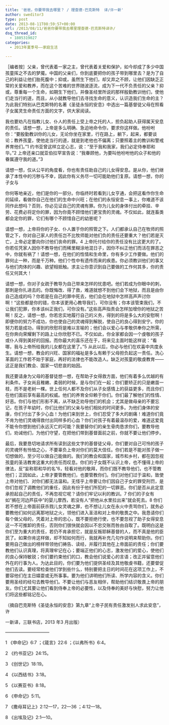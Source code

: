 ```yaml
---
title: '爸爸，你要带我去哪里？ / 理查德·巴克斯特  译/许一新'
author: sweditor3
type: post
date: 2013-08-11T08:59:57+00:00
url: /2013/08/11/爸爸你要带我去哪里理查德·巴克斯特译许/
dsq_thread_id:
  - 1805319027
categories:
  - 2013年夏季号——家庭生活

---
```

［编者按］父亲，曾代表着一家之主，曾代表着关爱和保护，如今却成了多少中国孩童挥之不去的梦魇。中国的父亲们，你到底要把你的孩子带到哪里去？是为了自己的利益让他们胎死腹中；抑或，虽然生下他们，却又弃之不顾，让他们因缺乏正常的关爱和教养，而在这个苦难的世界随波逐流，成为下一代不负责任的父亲？抑或，尊重每一个生命，如期生下他们，并像圣经里所说的那样殷勤教训他们，使他们走当行的道，而且，从小就教导他们去寻找生命的意义，认识造我们生命的主？为此我们特别从巴克斯特的名著《圣徒永恒的安息》中选出一篇基督徒父母在照看子女属灵生命责任方面的文字，供大家阅读。

我也要劝凡在指教儿女、仆人的责任上受上帝之托的人，担负起助人获得属天安息的责任。请想一想，上帝是多么明确、急迫地命令你，要求你这样做。他吩咐你：“要殷勤教训你的儿女，无论你坐在家里，行在路上，躺下，起来，都要谈论；教养孩童，使他走当行的道，就是到老他也不偏离；只要照着主的教训和警戒养育他们。”1 约书亚曾这样立定心志，说：“至于我和我家，我们必定侍奉耶和华。”2 上帝还亲口就亚伯拉罕宣告说：“我眷顾他，为要叫他吩咐他的众子和他的眷属遵守我的道。”3

请想一想，仅从公平的角度看，你也有责任助自己的儿女得安息。是从你，他们继承了本性中的污秽与不幸，因此你有义务尽一切可能助他们复原。请想一想，你的子女与
  
你何等地亲近，他们是你的一部分。你临终时若看到儿女亨通，会把这看作你生命的延续，看做你自己在他们的生命中兴旺；在他们的永恒安息一事上，你难道不该同作此想吗？否则，你必见证自己的灵魂有罪。你为儿女的身体付出的牵挂、辛劳、花费必将定你的罪，因为你竟不顾惜他们更宝贵的灵魂。不仅如此，就连畜类都会定你的罪，它们有哪个不顾惜自己的幼崽呢？

请想一想，上帝将你的子女、仆人置于你的照管之下。人们都承认自己在牧师的照管之下，你对自己家人的责任岂不比牧师能对他们负的责任还要重大？他们若是灭亡，上帝必定要向你讨他们丧命的罪。4 上帝托付给你的责任没有比这更大的了。你若任凭家人因你不教导他们而稀里糊涂地混日子，因你不纠正他们而活在罪恶之中，你就有祸了！请想一想，在他们的性情和生命里，你有多少工作要做。他们的罪何止一种，而是千万种。他们个性中有遗传而来的疾患。你必须教训他们的事又与他们肉体的兴趣、欲望相抵触。求主让你意识到自己要做的工作何其多，你的责任又何其大！

请想一想，你对子女疏于教导为自己带来怎样的忧患吧。他们若成为你眼中的刺，那刺是你扎进去的。你既悔改、得了救，难道就想不到他们会下地狱，而且是由你自己造成的吗？你若是在自己的罪中死去，他们会在地狱中怎样高声声讨你啊！“这些都是你的错，你本该更用心教导我们，可你没有；你本该管束我们，不让我们犯罪，你本该纠正我们，可你没有。”这些高声指责会怎样加增你的地狱之苦啊！反之，请想一想，你若忠实地履行自己的义务，得到的将是多么大的安慰啊！即便你的努力不成功，你也使自己的灵魂得到解脱，使自己的良心得到安宁。你的努力若是成功，得到的欣慰将是难以言喻的；他们会以爱心与孝敬供奉你之所需，在你奔向荣耀剩下的路上让你欣慰不已。不仅如此，你全家都会因一个虔敬的孩子或仆人得到美好的回报。而你最大的喜乐还在于，将来见主面时能这样说：“看哪，我与上帝所给我的儿女都在这里了。”5 从此以后，你必与他们在欢喜中共度永生。请想一想，教会的兴旺、国家的福祉是多么有赖于父母担负起这一责任。洗心革面的工作若不始于家庭，再好的法律也不能改造人。缺乏对孩童的敬虔教育——这正是我们教会、国家一切悲哀的始因。

我还要请身为父母的基督徒想一想，在帮助子女得救方面，他们有着多么优越的有利条件。子女尚且稚嫩、柔弱的时候，是与你们在一起；你们要矫正的只是嫩苗一枝，而不是老树一棵。世上任何人都不及你们从子女感情上的获益更多，而且你们在他们面前享有最高的权威。他们的养育全仰赖于你们。你们最了解他们的性情、好恶。你们与他们形影不离，从不缺乏劝导他们的机会；尤其是做母亲的不要忘记，在孩子年幼时，你们比他们的父亲与他们相处的时间更多。为他们身体的安康，你们付出了多少心血！为他们来到世上，你们忍受了多大的剧痛！难道你们竟不肯为他们灵魂得救付出同样多的心血？你们对孩子有着最温存的爱，难道这爱竟不能令你想到他们永远灭亡的可能？我要替你们的亲生骨肉恳求你们，要教导他们，劝诫他们，为他们守望，在把他们带到基督面前之前，你就不要让他们停步。

最后，我要恳切地请求所有读到这些文字的基督徒父母，你们要对自己可怜的孩子的灵魂怀有怜恤之心，不要辜负上帝对你们的莫大信任。你们若是不能对孩子做一切想做的，至少可以做自己能做的。我们的教会和国家，城市和乡村，都在因忽视孩童的圣洁教育这重大的责任而叹息。你们的子女既不认识上帝，也不懂得上帝的律法，反“妄称耶和华的名”6，轻看对他的敬拜，而你们既不教导他们，也不管教他们；正因如此，上帝才要管教他们，也要管教你们。你们对他们过于温和，致使上帝对他们、对你们都无法温和。无怪乎上帝要让你们因自己子女的罪受刑罚，是你们忽视了调教他们的重任，因此有份于他们所犯的一切罪恶。你们是否从此定意承担起自己的责任，不再忽视它呢？请你们牢记以利的教训。7 你们的子女有如“搁在河边芦荻中”的婴儿摩西，若没有人“把他从水里拉出来”就会死去。8 你们若不想在上帝面前获杀戮儿女灵魂之罪，也不想让儿女在永火中责骂你们，就务必要教他们如何远离那地狱之火，领他们进入圣洁和对上帝的敬畏之中。我恳请你们每个做父母的，凭着对上帝的忠心，既不要拒绝行使，也不要忽视了助子女得安息这一不可推卸的责任，否则你们很快就会因以不忠交账而咎由自取了。既明白这是你们至为重大的责任，若仍不肯承担它，就是反叛耶稣基督的人，而不真是他的臣民了。如果你肯这样做，却不知如何而行，我就再补充几句作说明来帮助你。你们要用自己做出的榜样带领他们祷告、读经，并履行其他在上帝面前的责任；你们要教他们认识真理，将真理牢记在心；要端正他们的心志，激发他们的爱心，使他们的良心保持敏锐；你们要约束他们的口，教会他们说爱心的言语；改正并留意他们外在的行事为人。为达此目的，你们要为他们提供圣经及其他敬虔书籍，还要督促他们去读。要经常检查他们学到些什么，特别要把主日的时间花在这项工作上，不要容他们在主日嬉耍或无所事事。要为他们讲明他们所读、所学内容的含义。你们要用圣经的经句去教导他们。不要让他们与恶友相伴，帮助他们结识敬畏上帝的朋友。你们尤其要让他们看到侍奉上帝的必要性，以及侍奉的美好与快慰，努力让他们将这些都铭记在心。

（摘自巴克斯特《圣徒永恒的安息》第九章“上帝子民有责任激发别人求此安息”，许
  
一新译，三联书店，2013 年3 月出版）

——————————

1 《申命记》6:7 ；《箴言》22:6 ；《以弗所书》6:4。
  
2 《约书亚记》24:15。
  
3 《创世记》18:19。
  
4 《以西结书》3:18。
  
5 《以赛亚书》8:18。
  
6 《申命记》5:11。
  
7 《撒母耳记上》2:12—17，22—36 ；4:12—18。
  
8 《出埃及记》2:1—10。